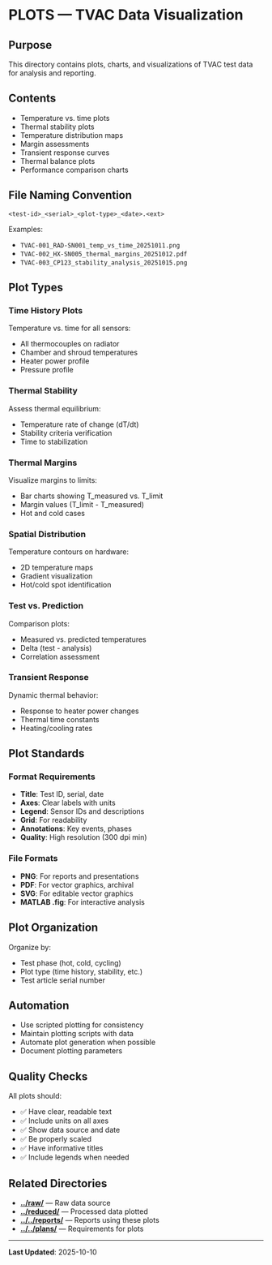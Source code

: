 # PLOTS — TVAC Data Visualization

## Purpose

This directory contains plots, charts, and visualizations of TVAC test data for analysis and reporting.

## Contents

- Temperature vs. time plots
- Thermal stability plots
- Temperature distribution maps
- Margin assessments
- Transient response curves
- Thermal balance plots
- Performance comparison charts

## File Naming Convention

```
<test-id>_<serial>_<plot-type>_<date>.<ext>
```

Examples:
- `TVAC-001_RAD-SN001_temp_vs_time_20251011.png`
- `TVAC-002_HX-SN005_thermal_margins_20251012.pdf`
- `TVAC-003_CP123_stability_analysis_20251015.png`

## Plot Types

### Time History Plots
Temperature vs. time for all sensors:
- All thermocouples on radiator
- Chamber and shroud temperatures
- Heater power profile
- Pressure profile

### Thermal Stability
Assess thermal equilibrium:
- Temperature rate of change (dT/dt)
- Stability criteria verification
- Time to stabilization

### Thermal Margins
Visualize margins to limits:
- Bar charts showing T_measured vs. T_limit
- Margin values (T_limit - T_measured)
- Hot and cold cases

### Spatial Distribution
Temperature contours on hardware:
- 2D temperature maps
- Gradient visualization
- Hot/cold spot identification

### Test vs. Prediction
Comparison plots:
- Measured vs. predicted temperatures
- Delta (test - analysis)
- Correlation assessment

### Transient Response
Dynamic thermal behavior:
- Response to heater power changes
- Thermal time constants
- Heating/cooling rates

## Plot Standards

### Format Requirements
- **Title**: Test ID, serial, date
- **Axes**: Clear labels with units
- **Legend**: Sensor IDs and descriptions
- **Grid**: For readability
- **Annotations**: Key events, phases
- **Quality**: High resolution (300 dpi min)

### File Formats
- **PNG**: For reports and presentations
- **PDF**: For vector graphics, archival
- **SVG**: For editable vector graphics
- **MATLAB .fig**: For interactive analysis

## Plot Organization

Organize by:
- Test phase (hot, cold, cycling)
- Plot type (time history, stability, etc.)
- Test article serial number

## Automation

- Use scripted plotting for consistency
- Maintain plotting scripts with data
- Automate plot generation when possible
- Document plotting parameters

## Quality Checks

All plots should:
- ✅ Have clear, readable text
- ✅ Include units on all axes
- ✅ Show data source and date
- ✅ Be properly scaled
- ✅ Have informative titles
- ✅ Include legends when needed

## Related Directories

- **[../raw/](../raw/)** — Raw data source
- **[../reduced/](../reduced/)** — Processed data plotted
- **[../../reports/](../../reports/)** — Reports using these plots
- **[../../plans/](../../plans/)** — Requirements for plots

---

**Last Updated**: 2025-10-10
